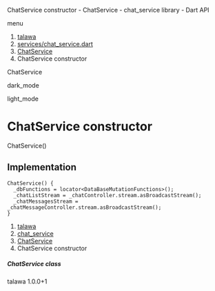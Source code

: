 




ChatService constructor - ChatService - chat\_service library - Dart API







menu

1. [talawa](../../index.html)
2. [services/chat\_service.dart](../../services_chat_service/services_chat_service-library.html)
3. [ChatService](../../services_chat_service/ChatService-class.html)
4. ChatService constructor

ChatService


dark\_mode

light\_mode




# ChatService constructor


ChatService()

## Implementation

```
ChatService() {
  _dbFunctions = locator<DataBaseMutationFunctions>();
  _chatListStream = _chatController.stream.asBroadcastStream();
  _chatMessagesStream = _chatMessageController.stream.asBroadcastStream();
}
```

 


1. [talawa](../../index.html)
2. [chat\_service](../../services_chat_service/services_chat_service-library.html)
3. [ChatService](../../services_chat_service/ChatService-class.html)
4. ChatService constructor

##### ChatService class





talawa
1.0.0+1






